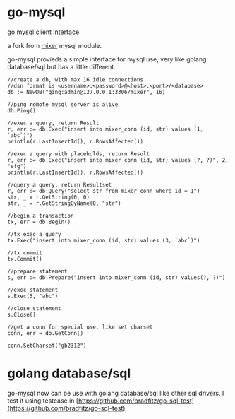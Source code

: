 # go-mysql

go mysql client interface

a fork from [mixer](https://github.com/siddontang/mixer) mysql module.

go-mysql provieds a simple interface for mysql use, very like golang database/sql but has a little different.

    //create a db, with max 16 idle connections
    //dsn format is <username>:<password>@<host>:<port>/<database>
    db := NewDB("qing:admin@127.0.0.1:3306/mixer", 16)

    //ping remote mysql server is alive
    db.Ping()

    //exec a query, return Result
    r, err := db.Exec("insert into mixer_conn (id, str) values (1, `abc`)")
    println(r.LastInsertId(), r.RowsAffected())

    //exec a query with placeholds, return Result
    r, err := db.Exec("insert into mixer_conn (id, str) values (?, ?)", 2, "efg")
    println(r.LastInsertId(), r.RowsAffected())

    //query a query, return Resultset
    r, err := db.Query("select str from mixer_conn where id = 1")
    str, _ = r.GetString(0, 0)
    str, _ = r.GetStringByName(0, "str")

    //begin a transaction
    tx, err = db.Begin()

    //tx exec a query
    tx.Exec("insert into mixer_conn (id, str) values (3, `abc`)")

    //tx commit
    tx.Commit()

    //prepare statement
    s, err := db.Prepare("insert into mixer_conn (id, str) values(?, ?)")
    
    //exec statement
    s.Exec(5, "abc")
    
    //close statement
    s.Close()

    //get a conn for special use, like set charset
    conn, err = db.GetConn()

    conn.SetCharset("gb2312")
    
# golang database/sql

go-mysql now can be use with golang database/sql like other sql drivers. I test it using testcase in [https://github.com/bradfitz/go-sql-test](https://github.com/bradfitz/go-sql-test)
